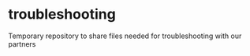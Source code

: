 troubleshooting
===============

Temporary repository to share files needed for troubleshooting with our partners

